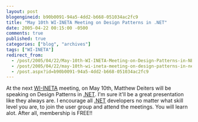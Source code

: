 ```yaml
---
layout: post
blogengineid: b90b0091-94a5-4dd2-b668-051034ac2fc9
title: "May 10th WI-INETA Meeting on Design Patterns in .NET"
date: 2005-04-22 00:15:00 -0500
comments: true
published: true
categories: ["blog", "archives"]
tags: ["WI-INETA"]
redirect_from: 
  - /post/2005/04/22/May-10th-WI-INETA-Meeting-on-Design-Patterns-in-NET
  - /post/2005/04/22/may-10th-wi-ineta-meeting-on-design-patterns-in-net
  - /post.aspx?id=b90b0091-94a5-4dd2-b668-051034ac2fc9
---
```

<!-- more -->
<p>At the next <a title="Wisconsin .NET Users Group" href="http://wi-ineta.org" target="_blank">WI-INETA</a> meeting, on May 10th, Matthew Deiters will be speaking on Design Patterns in <a title=".NET" href="http://www.microsoft.com/net/" target="_blank">.NET</a>. I'm sure it'll be a great presentation like they always are. I encourage all <a title=".NET" href="http://www.microsoft.com/net/" target="_blank">.NET</a> developers no matter what skill level you are, to join the user group and attend the meetings. You will learn alot. After all, membership is FREE!!</p>
